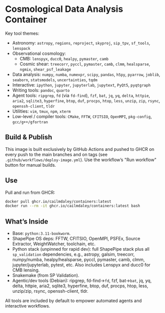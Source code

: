 # Cosmological Data Analysis Container

Key tool themes:
- Astronomy: `astropy`, `regions`, `reproject`, `skyproj`, `sip_tpv`, `sf_tools`, `lenspack`
- Observational cosmology:
  - CMB: `lenspyx`, `ducc0`, `healpy`, `pymaster`, `camb`
  - Cosmic shear: `treecorr`, `pyccl`, `pymaster`, `camb`, `clmm`, `healsparse`, `ngmix`, `shear_psf_leakage`
- Data analysis: `numpy`, `numba`, `numexpr`, `scipy`, `pandas`, `h5py`, `pyarrow`, `joblib`, `seaborn`, `statsmodels`, `uncertainties`, `tqdm`
- Interactive: `ipython`, `jupyter`, `jupyterlab`, `jupytext`, `PyQt5`, `pyqtgraph`
- Writing tools: `pandoc`, `quarto`
- Agent tools: `ripgrep`, `fd` (via `fd-find`), `fzf`, `bat`, `jq`, `yq`, `delta`, `httpie`, `aria2`, `sqlite3`, `hyperfine`, `btop`, `duf`, `procps`, `htop`, `less`, `unzip`, `zip`, `rsync`, `openssh-client`, `tldr`
- Utilities: `vim`, `tmux`, `npm`, `xterm`
- Low-level / compiler tools: `CMake`, `FFTW`, `CFITSIO`, `OpenMPI`, `pkg-config`, `gcc/g++/gfortran`

## Build & Publish

This image is built exclusively by GitHub Actions and pushed to GHCR on every push to the main branches and on tags (see `.github/workflows/deploy-image.yml`). Use the workflow’s "Run workflow" button for manual builds.

## Use

Pull and run from GHCR:

```bash
docker pull ghcr.io/cailmdaley/containers:latest
docker run --rm -it ghcr.io/cailmdaley/containers:latest bash
```

## What’s Inside
- Base: `python:3.11-bookworm`.
- ShapePipe OS deps: FFTW, CFITSIO, OpenMPI, PSFEx, Source Extractor, WeightWatcher, toolchain, etc.
- Python stack (unpinned for rapid dev): full ShapePipe stack plus all `sp_validation` dependencies, e.g., astropy, galsim, treecorr, numpy/numba, healpy/healsparse, pyccl, pymaster, camb, clmm, jupyter/jupyterlab, pytest, etc. Also includes Lenspyx and ducc0 for CMB lensing.
- Snakemake (from SP Validation).
- Agentic/dev tools (Debian): ripgrep, fd-find→`fd`, fzf, bat→`bat`, jq, yq, delta, httpie, aria2, sqlite3, hyperfine, btop, duf, procps, htop, less, unzip/zip, rsync, openssh-client, tldr.

All tools are included by default to empower automated agents and interactive workflows.
